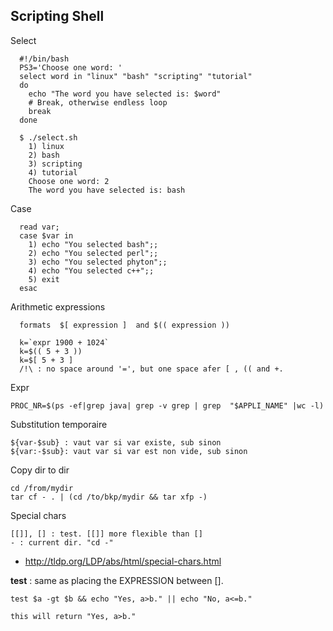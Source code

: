 ## Scripting Shell 
Select
```
  #!/bin/bash
  PS3='Choose one word: ' 
  select word in "linux" "bash" "scripting" "tutorial" 
  do
    echo "The word you have selected is: $word"
    # Break, otherwise endless loop
    break
  done

  $ ./select.sh
    1) linux
    2) bash
    3) scripting
    4) tutorial
    Choose one word: 2
    The word you have selected is: bash
```


Case
```
  read var;
  case $var in
    1) echo "You selected bash";;
    2) echo "You selected perl";;
    3) echo "You selected phyton";;
    4) echo "You selected c++";;
    5) exit
  esac
```

Arithmetic expressions
```
  formats  $[ expression ]  and $(( expression ))
  
  k=`expr 1900 + 1024`
  k=$(( 5 + 3 ))
  k=$[ 5 + 3 ]
  /!\ : no space around '=', but one space afer [ , (( and +.
```

Expr

    PROC_NR=$(ps -ef|grep java| grep -v grep | grep  "$APPLI_NAME" |wc -l)

Substitution temporaire

    ${var-$sub} : vaut var si var existe, sub sinon
    ${var:-$sub}: vaut var si var est non vide, sub sinon

    
Copy dir to dir

    cd /from/mydir
    tar cf - . | (cd /to/bkp/mydir && tar xfp -)

  
Special chars

    [[]], [] : test. [[]] more flexible than []
    - : current dir. "cd -" 

- http://tldp.org/LDP/abs/html/special-chars.html 

**test** : same as placing the EXPRESSION between [].

    test $a -gt $b && echo "Yes, a>b." || echo "No, a<=b."

	this will return "Yes, a>b." 
	